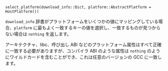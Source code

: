 ```
select_platform(download_info::Dict, platform::AbstractPlatform = HostPlatform())
```

`download_info` 辞書がプラットフォームをいくつかの値にマッピングしている場合、`platform` に最もよく一致するキーの値を選択し、一致するものが見つからない場合は `nothing` を返します。

アーキテクチャ、libc、呼び出し ABI などのプラットフォーム属性はすべて正確に一致する必要がありますが、コンパイラ ABI のような属性は `nothing` のようにワイルドカードを含むことができ、これは任意のバージョンの GCC に一致します。
